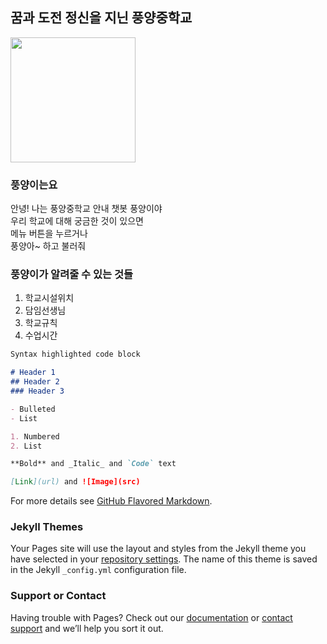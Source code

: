 ## 꿈과 도전 정신을 지닌 풍양중학교 

<img src="https://user-images.githubusercontent.com/80456991/120890550-7483d180-c63e-11eb-886f-3d4f0ab2c986.png" width=200 height=200>    

### 풍양이는요

안녕! 나는 풍양중학교 안내 챗봇 풍양이야  
우리 학교에 대해 궁금한 것이 있으면  
메뉴 버튼을 누르거나  
풍양아~ 하고 불러줘  

### 풍양이가 알려줄 수 있는 것들
1. 학교시설위치
2. 담임선생님
3. 학교규칙
4. 수업시간


```markdown
Syntax highlighted code block

# Header 1
## Header 2
### Header 3

- Bulleted
- List

1. Numbered
2. List

**Bold** and _Italic_ and `Code` text

[Link](url) and ![Image](src)
```

For more details see [GitHub Flavored Markdown](https://guides.github.com/features/mastering-markdown/).

### Jekyll Themes

Your Pages site will use the layout and styles from the Jekyll theme you have selected in your [repository settings](https://github.com/choims8987/pungyang/settings/pages). The name of this theme is saved in the Jekyll `_config.yml` configuration file.

### Support or Contact

Having trouble with Pages? Check out our [documentation](https://docs.github.com/categories/github-pages-basics/) or [contact support](https://support.github.com/contact) and we’ll help you sort it out.
